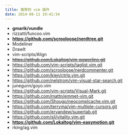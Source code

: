 ```yaml
---
title: 推荐的 vim 插件
date: 2014-08-11 19:41:54
---
```


- **gmarik/vundle**
- rizzatti/funcoo.vim
- **https://github.com/scrooloose/nerdtree.git**
- Modeliner
- DrawIt
- vim-scripts/Align
- <del>https://github.com/Lokaltog/vim-powerline.git</del>
- https://github.com/vim-scripts/taglist.vim.git
- https://github.com/scrooloose/nerdcommenter.git
- https://github.com/kien/ctrlp.vim.git
- https://github.com/nelstrom/vim-visual-star-search.git
- junegunn/goyo.vim
- https://github.com/vim-scripts/Visual-Mark.git
- https://github.com/mattn/emmet-vim.git
- https://github.com/Shougo/neocomplcache.vim.git
- https://github.com/terryma/vim-multiple-cursors.git
- https://github.com/ervandew/supertab.git
- https://github.com/sjl/vitality.vim.git
- **https://github.com/Lokaltog/vim-easymotion.git**
- rking/ag.vim
